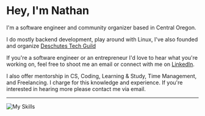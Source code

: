 # Hey, I'm Nathan
  
 I'm a software engineer and community organizer based in Central Oregon.

 I do mostly backend development, play around with Linux, I've also founded and organize [Deschutes Tech Guild](https://www.meetup.com/deschutes-tech-guild/)

 If you're a software engineer or an entrepreneur I'd love to hear what you're working on, feel free to shoot me an email or connect with me on [LinkedIn](https://www.linkedin.com/in/nslee333/).

 I also offer mentorship in CS, Coding, Learning & Study, Time Management, and Freelancing. I charge for this knowledge and experience. If you're interested in hearing more please contact me via email. 
 
---

![My Skills](https://skillicons.dev/icons?i=go,rust,aws,docker,postgres,linux,git,https://skillicons.dev)

